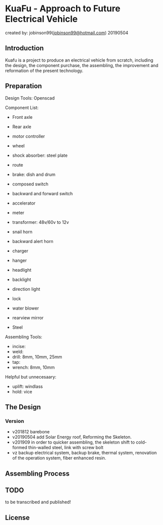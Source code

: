 KuaFu - Approach to Future Electrical Vehicle 
=============================

created by: jobinson99(jobinson99@hotmail.com) 20190504

## Introduction

Kuafu is a project to produce an electrical vehicle from scratch, including the design, the component purchase, the assembling, the improvement and reformation of the present technology.

## Preparation

Design Tools: Openscad

Component List:
- Front axle
- Rear axle
- motor controller
- wheel
- shock absorber: steel plate
- route
- brake: dish and drum
- composed switch
- backward and forward switch
- accelerator
- meter
- transformer: 48v/60v to 12v
- snail horn 
- backward alert horn
- charger
- hanger
- headlight
- backlight
- direction light
- lock
- water blower
- rearview mirror


- Steel


Assembling Tools:

- incise:
- weld:
- drill: 8mm, 10mm, 25mm
- tap:
- wrench: 8mm, 10mm

Helpful but unnecesaary:
- uplift:  windlass
- hold: vice

## The Design

### Version

- v201812 barebone
- v20190504 add Solar Energy roof, Reforming the Skeleton.
- v201909 in order to quicker assembling, the skeleton shift to cold-formed thin-walled steel, link with screw bolt
- vz backup electrical system, backup brake, thermal system, renovation of the operation system, fiber enhanced resin.

## Assembling Process



## TODO

to be transcribed and published!


## License



